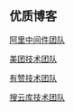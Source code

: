 优质博客
-


[阿里中间件团队](http://jm.taobao.org/)

[美团技术团队](https://tech.meituan.com/)

[有赞技术团队](https://tech.youzan.com/)

[搜云库技术团队](https://www.souyunku.com/2018/01/01/wexin-categories/)